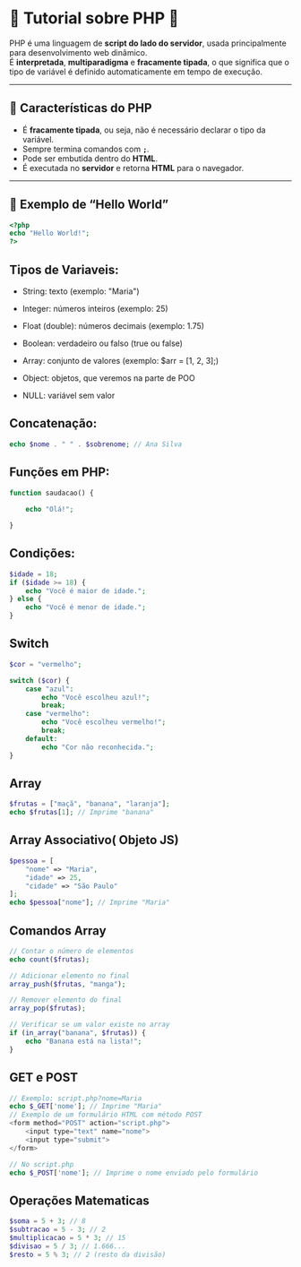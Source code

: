# 🐘 Tutorial sobre PHP 🐘

PHP é uma linguagem de **script do lado do servidor**, usada principalmente para desenvolvimento web dinâmico.  
É **interpretada**, **multiparadigma** e **fracamente tipada**, o que significa que o tipo de variável é definido automaticamente em tempo de execução.

---

## 🤔 Características do PHP

- É **fracamente tipada**, ou seja, não é necessário declarar o tipo da variável.  
- Sempre termina comandos com **`;`**.  
- Pode ser embutida dentro do **HTML**.  
- É executada no **servidor** e retorna **HTML** para o navegador.

---

## 👋 Exemplo de “Hello World”

```php
<?php
echo "Hello World!";
?>
```

## Tipos de Variaveis:

- String: texto (exemplo: "Maria")

- Integer: números inteiros (exemplo: 25)

- Float (double): números decimais (exemplo: 1.75)

- Boolean: verdadeiro ou falso (true ou false)

- Array: conjunto de valores (exemplo: $arr = [1, 2, 3];)

- Object: objetos, que veremos na parte de POO

- NULL: variável sem valor

## Concatenação: 
```php
echo $nome . " " . $sobrenome; // Ana Silva
```
## Funções em PHP:
```php
function saudacao() {
    
    echo "Olá!";

}
```
## Condições:
```php
$idade = 18;
if ($idade >= 18) {
    echo "Você é maior de idade.";
} else {
    echo "Você é menor de idade.";
}
```
## Switch
```php
$cor = "vermelho";

switch ($cor) {
    case "azul":
        echo "Você escolheu azul!";
        break;
    case "vermelho":
        echo "Você escolheu vermelho!";
        break;
    default:
        echo "Cor não reconhecida.";
}
```

## Array 
```php
$frutas = ["maçã", "banana", "laranja"];
echo $frutas[1]; // Imprime "banana"
```

## Array Associativo( Objeto JS)
```php
$pessoa = [
    "nome" => "Maria",
    "idade" => 25,
    "cidade" => "São Paulo"
];
echo $pessoa["nome"]; // Imprime "Maria"
```

## Comandos Array
```php
// Contar o número de elementos
echo count($frutas);

// Adicionar elemento no final
array_push($frutas, "manga");

// Remover elemento do final
array_pop($frutas);

// Verificar se um valor existe no array
if (in_array("banana", $frutas)) {
    echo "Banana está na lista!";
}
```

## GET e POST
```php
// Exemplo: script.php?nome=Maria
echo $_GET['nome']; // Imprime "Maria"
// Exemplo de um formulário HTML com método POST
<form method="POST" action="script.php">
    <input type="text" name="nome">
    <input type="submit">
</form>

// No script.php
echo $_POST['nome']; // Imprime o nome enviado pelo formulário
```

## Operações Matematicas
```php
$soma = 5 + 3; // 8
$subtracao = 5 - 3; // 2
$multiplicacao = 5 * 3; // 15
$divisao = 5 / 3; // 1.666...
$resto = 5 % 3; // 2 (resto da divisão)
```

